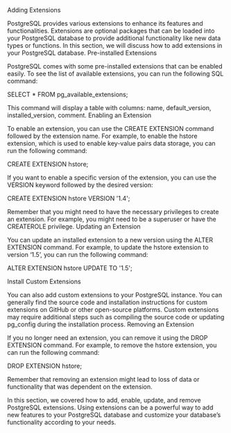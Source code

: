 Adding Extensions

PostgreSQL provides various extensions to enhance its features and functionalities. Extensions are optional packages that can be loaded into your PostgreSQL database to provide additional functionality like new data types or functions. In this section, we will discuss how to add extensions in your PostgreSQL database.
Pre-installed Extensions

PostgreSQL comes with some pre-installed extensions that can be enabled easily. To see the list of available extensions, you can run the following SQL command:

SELECT * FROM pg_available_extensions;

This command will display a table with columns: name, default_version, installed_version, comment.
Enabling an Extension

To enable an extension, you can use the CREATE EXTENSION command followed by the extension name. For example, to enable the hstore extension, which is used to enable key-value pairs data storage, you can run the following command:

CREATE EXTENSION hstore;

If you want to enable a specific version of the extension, you can use the VERSION keyword followed by the desired version:

CREATE EXTENSION hstore VERSION '1.4';

Remember that you might need to have the necessary privileges to create an extension. For example, you might need to be a superuser or have the CREATEROLE privilege.
Updating an Extension

You can update an installed extension to a new version using the ALTER EXTENSION command. For example, to update the hstore extension to version ‘1.5’, you can run the following command:

ALTER EXTENSION hstore UPDATE TO '1.5';

Install Custom Extensions

You can also add custom extensions to your PostgreSQL instance. You can generally find the source code and installation instructions for custom extensions on GitHub or other open-source platforms. Custom extensions may require additional steps such as compiling the source code or updating pg_config during the installation process.
Removing an Extension

If you no longer need an extension, you can remove it using the DROP EXTENSION command. For example, to remove the hstore extension, you can run the following command:

DROP EXTENSION hstore;

Remember that removing an extension might lead to loss of data or functionality that was dependent on the extension.

In this section, we covered how to add, enable, update, and remove PostgreSQL extensions. Using extensions can be a powerful way to add new features to your PostgreSQL database and customize your database’s functionality according to your needs.